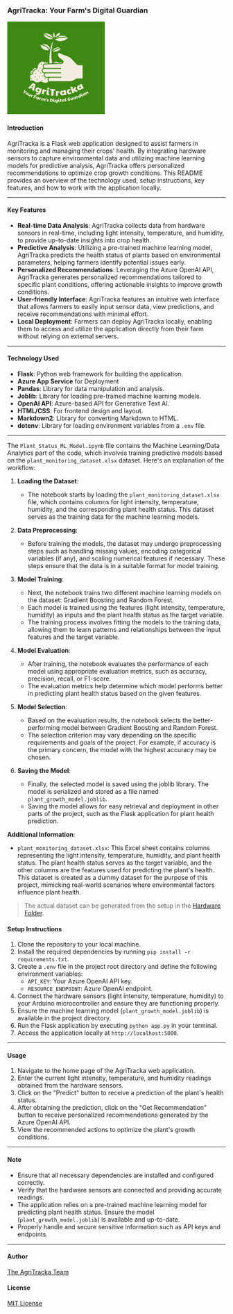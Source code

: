 ### AgriTracka: Your Farm's Digital Guardian

![Alt text](image.png)

#### Introduction
AgriTracka is a Flask web application designed to assist farmers in monitoring and managing their crops' health. By integrating hardware sensors to capture environmental data and utilizing machine learning models for predictive analysis, AgriTracka offers personalized recommendations to optimize crop growth conditions. This README provides an overview of the technology used, setup instructions, key features, and how to work with the application locally.


---

#### Key Features
- **Real-time Data Analysis**: AgriTracka collects data from hardware sensors in real-time, including light intensity, temperature, and humidity, to provide up-to-date insights into crop health.
- **Predictive Analysis**: Utilizing a pre-trained machine learning model, AgriTracka predicts the health status of plants based on environmental parameters, helping farmers identify potential issues early.
- **Personalized Recommendations**: Leveraging the Azure OpenAI API, AgriTracka generates personalized recommendations tailored to specific plant conditions, offering actionable insights to improve growth conditions.
- **User-friendly Interface**: AgriTracka features an intuitive web interface that allows farmers to easily input sensor data, view predictions, and receive recommendations with minimal effort.
- **Local Deployment**: Farmers can deploy AgriTracka locally, enabling them to access and utilize the application directly from their farm without relying on external servers.

---

#### Technology Used
- **Flask**: Python web framework for building the application.
- **Azure App Service** for Deployment
- **Pandas**: Library for data manipulation and analysis.
- **Joblib**: Library for loading pre-trained machine learning models.
- **OpenAI API**: Azure-based API for Generative Text AI.
- **HTML/CSS**: For frontend design and layout.
- **Markdown2**: Library for converting Markdown to HTML.
- **dotenv**: Library for loading environment variables from a `.env` file.

---

The `Plant_Status_ML_Model.ipynb` file contains the Machine Learning/Data Analytics part of the code, which involves training predictive models based on the `plant_monitoring_dataset.xlsx` dataset. Here's an explanation of the workflow:

1. **Loading the Dataset**: 
   - The notebook starts by loading the `plant_monitoring_dataset.xlsx` file, which contains columns for light intensity, temperature, humidity, and the corresponding plant health status. This dataset serves as the training data for the machine learning models.

2. **Data Preprocessing**:
   - Before training the models, the dataset may undergo preprocessing steps such as handling missing values, encoding categorical variables (if any), and scaling numerical features if necessary. These steps ensure that the data is in a suitable format for model training.

3. **Model Training**:
   - Next, the notebook trains two different machine learning models on the dataset: Gradient Boosting and Random Forest.
   - Each model is trained using the features (light intensity, temperature, humidity) as inputs and the plant health status as the target variable.
   - The training process involves fitting the models to the training data, allowing them to learn patterns and relationships between the input features and the target variable.

4. **Model Evaluation**:
   - After training, the notebook evaluates the performance of each model using appropriate evaluation metrics, such as accuracy, precision, recall, or F1-score.
   - The evaluation metrics help determine which model performs better in predicting plant health status based on the given features.

5. **Model Selection**:
   - Based on the evaluation results, the notebook selects the better-performing model between Gradient Boosting and Random Forest.
   - The selection criterion may vary depending on the specific requirements and goals of the project. For example, if accuracy is the primary concern, the model with the highest accuracy may be chosen.

6. **Saving the Model**:
   - Finally, the selected model is saved using the joblib library. The model is serialized and stored as a file named `plant_growth_model.joblib`.
   - Saving the model allows for easy retrieval and deployment in other parts of the project, such as the Flask application for plant health prediction.

**Additional Information**:
- `plant_monitoring_dataset.xlsx`: This Excel sheet contains columns representing the light intensity, temperature, humidity, and plant health status. The plant health status serves as the target variable, and the other columns are the features used for predicting the plant's health. This dataset is created as a dummy dataset for the purpose of this project, mimicking real-world scenarios where environmental factors influence plant health. 

> The actual dataset can be generated from the setup in the [Hardware Folder](https://gitlab.com/agritracka/AgriTracka-Hardware/).

#### Setup Instructions
1. Clone the repository to your local machine.
2. Install the required dependencies by running `pip install -r requirements.txt`.
3. Create a `.env` file in the project root directory and define the following environment variables:
   - `API_KEY`: Your Azure OpenAI API key.
   - `RESOURCE_ENDPOINT`: Azure OpenAI endpoint.
4. Connect the hardware sensors (light intensity, temperature, humidity) to your Arduino microcontroller and ensure they are functioning properly.
5. Ensure the machine learning model (`plant_growth_model.joblib`) is available in the project directory.
6. Run the Flask application by executing `python app.py` in your terminal.
7. Access the application locally at `http://localhost:5000`.

---

#### Usage
1. Navigate to the home page of the AgriTracka web application.
2. Enter the current light intensity, temperature, and humidity readings obtained from the hardware sensors.
3. Click on the "Predict" button to receive a prediction of the plant's health status.
4. After obtaining the prediction, click on the "Get Recommendation" button to receive personalized recommendations generated by the Azure OpenAI API.
5. View the recommended actions to optimize the plant's growth conditions.

---

#### Note
- Ensure that all necessary dependencies are installed and configured correctly.
- Verify that the hardware sensors are connected and providing accurate readings.
- The application relies on a pre-trained machine learning model for predicting plant health status. Ensure the model (`plant_growth_model.joblib`) is available and up-to-date.
- Properly handle and secure sensitive information such as API keys and endpoints.

---

#### Author
[The AgriTracka Team]()

#### License
[MIT License](https://opensource.org/license/mit/)

```
